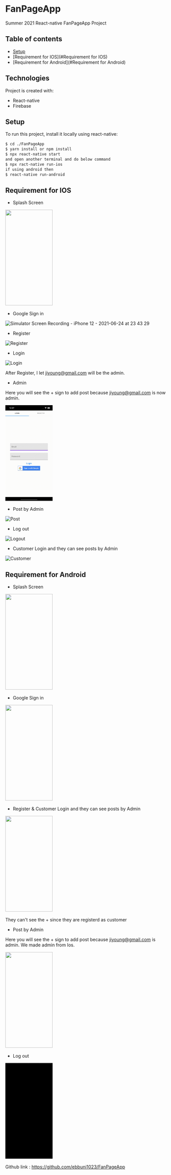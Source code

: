 # FanPageApp
Summer 2021 React-native FanPageApp Project

## Table of contents
* [Setup](#technologies)
* [Requirement for IOS](#Requirement for IOS)
* [Requirement for Android](#Requirement for Android)


## Technologies
Project is created with:
* React-native
* Firebase
	
## Setup
To run this project, install it locally using react-native:

```
$ cd ./FanPageApp
$ yarn install or npm install
$ npx react-native start
and open another terminal and do below command
$ npx ract-native run-ios
if using android then 
$ react-native run-android
```

## Requirement for IOS

* Splash Screen

<img src ="https://github.com/ebbuni1023/FanPageApp/blob/main/screens/assets/Splash.gif" width='148' height='300'/>


* Google Sign in

![Simulator Screen Recording - iPhone 12 - 2021-06-24 at 23 43 29](https://user-images.githubusercontent.com/56244911/123370769-05ffa880-d546-11eb-8195-d4ed1b2cf354.gif)

* Register

![Register](https://user-images.githubusercontent.com/56244911/123372292-ec139500-d548-11eb-93cd-162d4281105a.gif)

* Login

![Login](https://user-images.githubusercontent.com/56244911/123372360-08afcd00-d549-11eb-933c-110f80eb7e8c.gif)

After Register, I let jiyoung@gmail.com will be the admin.


* Admin

Here you will see the + sign to add post because jiyoung@gmail.com is now admin.

<img src = "https://github.com/ebbuni1023/FanPageApp/blob/main/screens/assets/Admin.gif" width='148' height='300'/>

* Post by Admin

![Post](https://user-images.githubusercontent.com/56244911/123373049-524ce780-d54a-11eb-8d43-2e86086bbb44.gif)

* Log out

![Logout](https://user-images.githubusercontent.com/56244911/123373103-6e508900-d54a-11eb-8681-a250159101e6.gif)

* Customer Login and they can see posts by Admin

![Customer](https://user-images.githubusercontent.com/56244911/123373303-cab3a880-d54a-11eb-8341-47eb2c945924.gif)

## Requirement for Android

* Splash Screen

<img src ="https://github.com/ebbuni1023/FanPageApp/blob/main/screens/assets/splashA.gif" width='148' height='300'/>

* Google Sign in

<img src = "https://github.com/ebbuni1023/FanPageApp/blob/main/screens/assets/googleL.gif" width='148' height='300'/>

* Register & Customer Login and they can see posts by Admin

<img src = "https://github.com/ebbuni1023/FanPageApp/blob/main/screens/assets/custom.gif" width='148' height='300'/>

They can't see the + since they are registerd as customer

* Post by Admin

Here you will see the + sign to add post because jiyoung@gmail.com is admin. We made admin from Ios.

<img src = "https://github.com/ebbuni1023/FanPageApp/blob/main/screens/assets/adminpost.gif" width='148' height='300'/>

* Log out

<img src = "https://github.com/ebbuni1023/FanPageApp/blob/main/screens/assets/logout.gif" width='148' height='300'/>


Github link : https://github.com/ebbuni1023/FanPageApp










